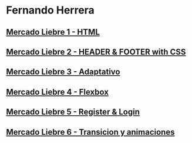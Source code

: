 # Fernando Herrera
## [Mercado Liebre 1 - HTML](https://github.com/fherrera2190/dh-mercadoliebre/tree/estructuraweb)
## [Mercado Liebre 2 - HEADER & FOOTER with CSS](https://github.com/fherrera2190/dh-mercadoliebre/tree/agregandoestilos)
## [Mercado Liebre 3 - Adaptativo](https://github.com/fherrera2190/dh-mercadoliebre/tree/dise%C3%B1oadaptativo)
## [Mercado Liebre 4 - Flexbox]()
## [Mercado Liebre 5 - Register & Login]()
## [Mercado Liebre 6 - Transicion y animaciones]()